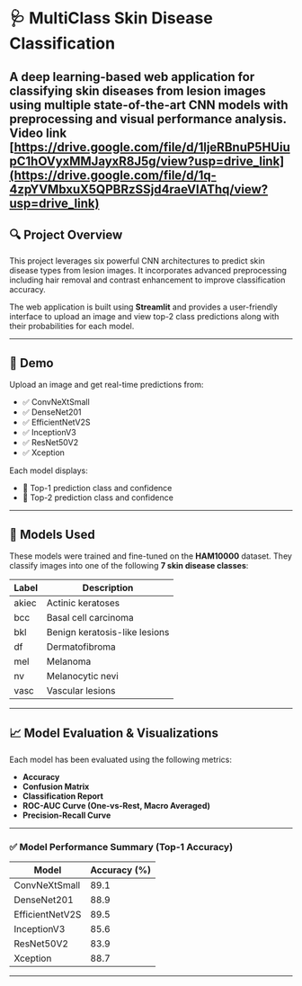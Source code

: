 # 🩺 MultiClass Skin Disease Classification

A deep learning-based web application for classifying skin diseases from lesion images using multiple state-of-the-art CNN models with preprocessing and visual performance analysis.   
Video link [https://drive.google.com/file/d/1ljeRBnuP5HUiupC1hOVyxMMJayxR8J5g/view?usp=drive_link](https://drive.google.com/file/d/1q-4zpYVMbxuX5QPBRzSSjd4raeVlAThq/view?usp=drive_link)
---

## 🔍 Project Overview

This project leverages six powerful CNN architectures to predict skin disease types from lesion images. It incorporates advanced preprocessing including hair removal and contrast enhancement to improve classification accuracy.

The web application is built using **Streamlit** and provides a user-friendly interface to upload an image and view top-2 class predictions along with their probabilities for each model.

---

## 🚀 Demo

Upload an image and get real-time predictions from:

- ✅ ConvNeXtSmall
- ✅ DenseNet201
- ✅ EfficientNetV2S
- ✅ InceptionV3
- ✅ ResNet50V2
- ✅ Xception

Each model displays:

- 🔹 Top-1 prediction class and confidence
- 🔹 Top-2 prediction class and confidence

---

## 🧠 Models Used

These models were trained and fine-tuned on the **HAM10000** dataset. They classify images into one of the following **7 skin disease classes**:

| Label  | Description                          |
|--------|--------------------------------------|
| akiec  | Actinic keratoses                    |
| bcc    | Basal cell carcinoma                 |
| bkl    | Benign keratosis-like lesions        |
| df     | Dermatofibroma                       |
| mel    | Melanoma                             |
| nv     | Melanocytic nevi                     |
| vasc   | Vascular lesions                     |

---

## 📈 Model Evaluation & Visualizations

Each model has been evaluated using the following metrics:

- **Accuracy**
- **Confusion Matrix**
- **Classification Report**
- **ROC-AUC Curve (One-vs-Rest, Macro Averaged)**
- **Precision-Recall Curve**

---

### ✅ Model Performance Summary (Top-1 Accuracy)

| Model             | Accuracy (%) |
|-------------------|--------------|
| ConvNeXtSmall     | 89.1         |
| DenseNet201       | 88.9         |
| EfficientNetV2S   | 89.5         |
| InceptionV3       | 85.6         |
| ResNet50V2        | 83.9         |
| Xception          | 88.7         |

---
